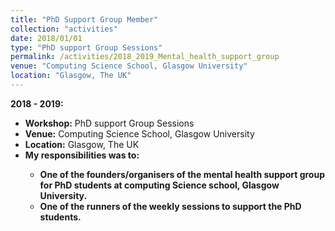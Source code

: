 ```yaml
---
title: "PhD Support Group Member"
collection: "activities"
date: 2018/01/01
type: "PhD support Group Sessions"
permalink: /activities/2018_2019_Mental_health_support_group
venue: "Computing Science School, Glasgow University"
location: "Glasgow, The UK"
---
```

<b>2018 - 2019: </b>
* <b>Workshop:</b> PhD support Group Sessions
* <b>Venue:</b> Computing Science School, Glasgow University
* <b>Location:</b> Glasgow, The UK
* <b>My responsibilities was to:<b> <br />
  * One of the founders/organisers of the mental health support group for PhD students
        at computing Science school, Glasgow University.
  * One of the runners of the weekly sessions to support the PhD students.

